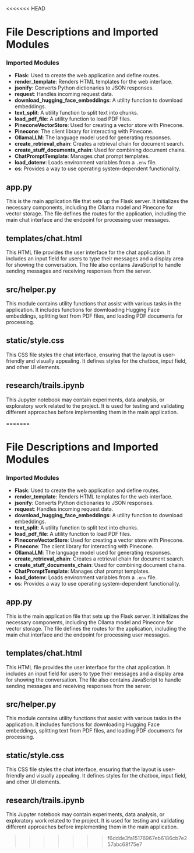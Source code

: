 <<<<<<< HEAD
# File Descriptions and Imported Modules


### Imported Modules
- **Flask**: Used to create the web application and define routes.
- **render_template**: Renders HTML templates for the web interface.
- **jsonify**: Converts Python dictionaries to JSON responses.
- **request**: Handles incoming request data.
- **download_hugging_face_embeddings**: A utility function to download embeddings.
- **text_split**: A utility function to split text into chunks.
- **load_pdf_file**: A utility function to load PDF files.
- **PineconeVectorStore**: Used for creating a vector store with Pinecone.
- **Pinecone**: The client library for interacting with Pinecone.
- **OllamaLLM**: The language model used for generating responses.
- **create_retrieval_chain**: Creates a retrieval chain for document search.
- **create_stuff_documents_chain**: Used for combining document chains.
- **ChatPromptTemplate**: Manages chat prompt templates.
- **load_dotenv**: Loads environment variables from a `.env` file.
- **os**: Provides a way to use operating system-dependent functionality.


## app.py
This is the main application file that sets up the Flask server. It initializes the necessary components, including the Ollama model and Pinecone for vector storage. The file defines the routes for the application, including the main chat interface and the endpoint for processing user messages.


## templates/chat.html
This HTML file provides the user interface for the chat application. It includes an input field for users to type their messages and a display area for showing the conversation. The file also contains JavaScript to handle sending messages and receiving responses from the server.

## src/helper.py
This module contains utility functions that assist with various tasks in the application. It includes functions for downloading Hugging Face embeddings, splitting text from PDF files, and loading PDF documents for processing.


## static/style.css
This CSS file styles the chat interface, ensuring that the layout is user-friendly and visually appealing. It defines styles for the chatbox, input field, and other UI elements.

## research/trails.ipynb
This Jupyter notebook may contain experiments, data analysis, or exploratory work related to the project. It is used for testing and validating different approaches before implementing them in the main application.


=======
# File Descriptions and Imported Modules


### Imported Modules
- **Flask**: Used to create the web application and define routes.
- **render_template**: Renders HTML templates for the web interface.
- **jsonify**: Converts Python dictionaries to JSON responses.
- **request**: Handles incoming request data.
- **download_hugging_face_embeddings**: A utility function to download embeddings.
- **text_split**: A utility function to split text into chunks.
- **load_pdf_file**: A utility function to load PDF files.
- **PineconeVectorStore**: Used for creating a vector store with Pinecone.
- **Pinecone**: The client library for interacting with Pinecone.
- **OllamaLLM**: The language model used for generating responses.
- **create_retrieval_chain**: Creates a retrieval chain for document search.
- **create_stuff_documents_chain**: Used for combining document chains.
- **ChatPromptTemplate**: Manages chat prompt templates.
- **load_dotenv**: Loads environment variables from a `.env` file.
- **os**: Provides a way to use operating system-dependent functionality.


## app.py
This is the main application file that sets up the Flask server. It initializes the necessary components, including the Ollama model and Pinecone for vector storage. The file defines the routes for the application, including the main chat interface and the endpoint for processing user messages.


## templates/chat.html
This HTML file provides the user interface for the chat application. It includes an input field for users to type their messages and a display area for showing the conversation. The file also contains JavaScript to handle sending messages and receiving responses from the server.

## src/helper.py
This module contains utility functions that assist with various tasks in the application. It includes functions for downloading Hugging Face embeddings, splitting text from PDF files, and loading PDF documents for processing.


## static/style.css
This CSS file styles the chat interface, ensuring that the layout is user-friendly and visually appealing. It defines styles for the chatbox, input field, and other UI elements.

## research/trails.ipynb
This Jupyter notebook may contain experiments, data analysis, or exploratory work related to the project. It is used for testing and validating different approaches before implementing them in the main application.


>>>>>>> f6ddde3fa15176967eb6186cb7e257abc68f75e7
